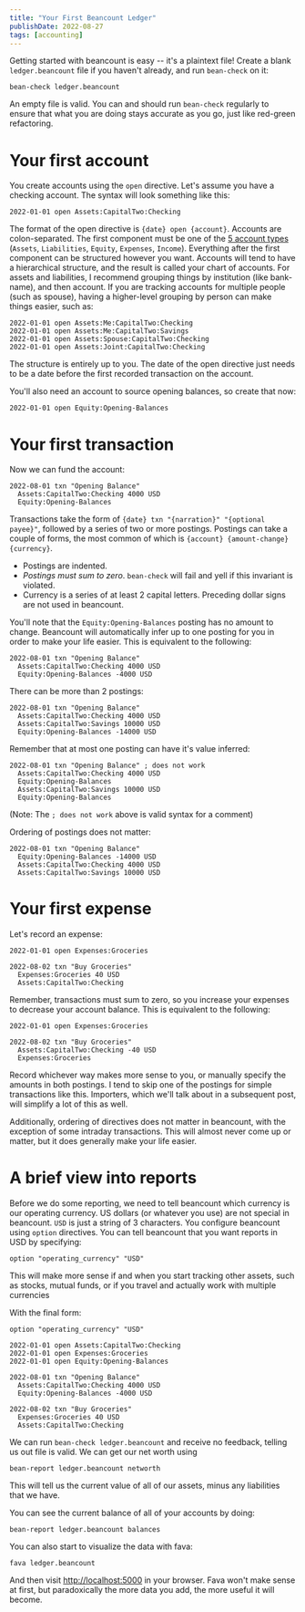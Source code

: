 ```yaml
---
title: "Your First Beancount Ledger"
publishDate: 2022-08-27
tags: [accounting]
---
```


Getting started with beancount is easy -- it's a plaintext file! Create a blank `ledger.beancount` file if you haven't already, and run `bean-check` on it:

```
bean-check ledger.beancount
```

An empty file is valid. You can and should run `bean-check` regularly to ensure that what you are doing stays accurate as you go, just like red-green refactoring.

# Your first account

You create accounts using the `open` directive. Let's assume you have a checking account. The syntax will look something like this:

```
2022-01-01 open Assets:CapitalTwo:Checking
```

The format of the open directive is `{date} open {account}`. Accounts are colon-separated. The first component must be one of the [5 account types]("/posts/2022-08-23-a-brief-overview-of-account-types.md") (`Assets`, `Liabilities`, `Equity`, `Expenses`, `Income`). Everything after the first component can be structured however you want. Accounts will tend to have a hierarchical structure, and the result is called your chart of accounts. For assets and liabilities, I recommend grouping things by institution (like bank-name), and then account. If you are tracking accounts for multiple people (such as spouse), having a higher-level grouping by person can make things easier, such as:

```
2022-01-01 open Assets:Me:CapitalTwo:Checking
2022-01-01 open Assets:Me:CapitalTwo:Savings
2022-01-01 open Assets:Spouse:CapitalTwo:Checking
2022-01-01 open Assets:Joint:CapitalTwo:Checking
```

The structure is entirely up to you. The date of the open directive just needs to be a date before the first recorded transaction on the account.

You'll also need an account to source opening balances, so create that now:

```
2022-01-01 open Equity:Opening-Balances
```

# Your first transaction

Now we can fund the account:

```
2022-08-01 txn "Opening Balance"
  Assets:CapitalTwo:Checking 4000 USD
  Equity:Opening-Balances
```

Transactions take the form of `{date} txn "{narration}" "{optional payee}"`, followed by a series of two or more postings. Postings can take a couple of forms, the most common of which is `{account} {amount-change} {currency}`.

- Postings are indented.
- _Postings must sum to zero_. `bean-check` will fail and yell if this invariant is violated.
- Currency is a series of at least 2 capital letters. Preceding dollar signs are not used in beancount.

You'll note that the `Equity:Opening-Balances` posting has no amount to change. Beancount will automatically infer up to one posting for you in order to make your life easier. This is equivalent to the following:

```
2022-08-01 txn "Opening Balance"
  Assets:CapitalTwo:Checking 4000 USD
  Equity:Opening-Balances -4000 USD
```

There can be more than 2 postings:

```
2022-08-01 txn "Opening Balance"
  Assets:CapitalTwo:Checking 4000 USD
  Assets:CapitalTwo:Savings 10000 USD
  Equity:Opening-Balances -14000 USD
```

Remember that at most one posting can have it's value inferred:

```
2022-08-01 txn "Opening Balance" ; does not work
  Assets:CapitalTwo:Checking 4000 USD
  Equity:Opening-Balances
  Assets:CapitalTwo:Savings 10000 USD
  Equity:Opening-Balances
```

(Note: The `; does not work` above is valid syntax for a comment)

Ordering of postings does not matter:

```
2022-08-01 txn "Opening Balance"
  Equity:Opening-Balances -14000 USD
  Assets:CapitalTwo:Checking 4000 USD
  Assets:CapitalTwo:Savings 10000 USD
```

# Your first expense

Let's record an expense:

```
2022-01-01 open Expenses:Groceries

2022-08-02 txn "Buy Groceries"
  Expenses:Groceries 40 USD
  Assets:CapitalTwo:Checking
```

Remember, transactions must sum to zero, so you increase your expenses to decrease your account balance. This is equivalent to the following:

```
2022-01-01 open Expenses:Groceries

2022-08-02 txn "Buy Groceries"
  Assets:CapitalTwo:Checking -40 USD
  Expenses:Groceries
```

Record whichever way makes more sense to you, or manually specify the amounts in both postings. I tend to skip one of the postings for simple transactions like this. Importers, which we'll talk about in a subsequent post, will simplify a lot of this as well.

Additionally, ordering of directives does not matter in beancount, with the exception of some intraday transactions. This will almost never come up or matter, but it does generally make your life easier.

# A brief view into reports

Before we do some reporting, we need to tell beancount which currency is our operating currency. US dollars (or whatever you use) are not special in beancount. `USD` is just a string of 3 characters. You configure beancount using `option` directives. You can tell beancount that you want reports in USD by specifying:

```
option "operating_currency" "USD"
```

This will make more sense if and when you start tracking other assets, such as stocks, mutual funds, or if you travel and actually work with multiple currencies

With the final form:

```
option "operating_currency" "USD"

2022-01-01 open Assets:CapitalTwo:Checking
2022-01-01 open Expenses:Groceries
2022-01-01 open Equity:Opening-Balances

2022-08-01 txn "Opening Balance"
  Assets:CapitalTwo:Checking 4000 USD
  Equity:Opening-Balances -4000 USD

2022-08-02 txn "Buy Groceries"
  Expenses:Groceries 40 USD
  Assets:CapitalTwo:Checking
```

We can run `bean-check ledger.beancount` and receive no feedback, telling us out file is valid. We can get our net worth using

```
bean-report ledger.beancount networth
```

This will tell us the current value of all of our assets, minus any liabilities that we have.

You can see the current balance of all of your accounts by doing:

```
bean-report ledger.beancount balances
```

You can also start to visualize the data with fava:

```
fava ledger.beancount
```

And then visit <http://localhost:5000> in your browser. Fava won't make sense at first, but paradoxically the more data you add, the more useful it will become.
